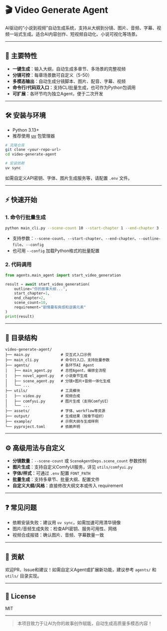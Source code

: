 # 🎬 Video Generate Agent

AI驱动的“小说到视频”自动生成系统，支持从大纲到分镜、图片、音频、字幕、视频一站式生成。适合AI内容创作、短视频自动化、小说可视化等场景。

---

## 🚀 主要特性
- **一键生成**：输入大纲，自动生成多章节、多场景的完整视频
- **分镜可控**：每章场景数可自定义（5-50）
- **多模态输出**：自动生成分镜脚本、图片、配音、字幕、视频
- **命令行/代码双入口**：支持CLI批量生成，也可作为Python包调用
- **可扩展**：各环节均为独立Agent，便于二次开发

---

## 🛠️ 安装与环境
- Python 3.13+
- 推荐使用 [uv](https://github.com/astral-sh/uv) 包管理器

```bash
# 克隆仓库
git clone <your-repo-url>
cd video-generate-agent

# 安装依赖
uv sync
```

如需自定义API密钥、字体、图片生成服务等，请配置 `.env` 文件。

---

## ⚡ 快速开始

### 1. 命令行批量生成

```bash
python main_cli.py --scene-count 10 --start-chapter 1 --end-chapter 3 --outline-file my_outline.txt
```

- 支持参数：`--scene-count`、`--start-chapter`、`--end-chapter`、`--outline-file`、`--config`
- 也可用 `--config` 加载Python格式的批量配置

### 2. 代码调用

```python
from agents.main_agent import start_video_generation

result = await start_video_generation(
    outline="你的故事大纲...",
    start_chapter=1,
    end_chapter=2,
    scene_count=10,
    requirement="剧情要有爽感和逆袭元素"
)
print(result)
```

---

## 📁 目录结构

```
video-generate-agent/
├── main.py              # 交互式入口示例
├── main_cli.py          # 命令行入口，支持批量参数
├── agents/              # 各环节AI Agent
│   ├── main_agent.py    # 总控Agent，编排全流程
│   ├── novel_agent.py   # 小说章节生成
│   ├── scene_agent.py   # 分镜+图片+音频一体化生成
│   └── ...
├── utils/               # 工具模块
│   ├── video.py         # 视频合成
│   ├── comfyui.py       # 图片生成（支持ComfyUI）
│   └── ...
├── assets/              # 字体、workflow等资源
├── output/              # 生成结果（按章节组织）
├── example/             # 示例大纲与生成样例
└── pyproject.toml       # 依赖声明
```

---

## ⚙️ 高级用法与自定义
- **分镜数量**：`--scene-count` 或 `SceneAgentDeps.scene_count` 参数控制
- **图片生成**：支持自定义ComfyUI服务，详见 `utils/comfyui.py`
- **字体/样式**：可通过 `.env` 配置 `FONT_PATH`
- **批量生成**：支持多章节、批量大纲、配置文件
- **自定义大纲/风格**：直接修改大纲文本或传入 requirement

---

## ❓ 常见问题
- 依赖安装失败：建议用 `uv sync`，如需加速可用清华镜像
- 图片/音频生成失败：检查API密钥、服务可用性、网络
- 视频合成报错：确认图片、音频、字幕数量一致

---

## 🤝 贡献
欢迎PR、Issue和建议！如需自定义Agent或扩展新功能，建议参考 `agents/` 和 `utils/` 目录实现。

---

## 📄 License
MIT

---

> 本项目致力于让AI为你的故事创作赋能，自动生成高质量多模态内容！
